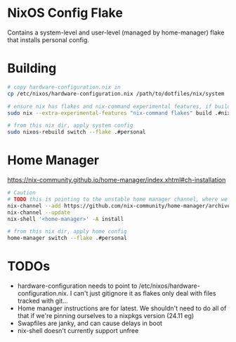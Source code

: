 # NixOS Config Flake

Contains a system-level and user-level (managed by home-manager) flake that installs personal config.

# Building

```sh
# copy hardware-configuration.nix in
cp /etc/nixos/hardware-configuration.nix /path/to/dotfiles/nix/system

# ensure nix has flakes and nix-command experimental features, if building for the first time
sudo nix --extra-experimental-features "nix-command flakes" build .#nixosConfigurations.personal.config.system.build.toplevel

# from this nix dir, apply system config
sudo nixos-rebuild switch --flake .#personal

```

# Home Manager

https://nix-community.github.io/home-manager/index.xhtml#ch-installation

```sh
# Caution
# TODO this is pointing to the unstable home manager channel, where we don't really want that...
nix-channel --add https://github.com/nix-community/home-manager/archive/master.tar.gz home-manager
nix-channel --update
nix-shell '<home-manager>' -A install

# from this nix dir, apply home config
home-manager switch --flake .#personal
```

# TODOs

- hardware-configuration needs to point to /etc/nixos/hardware-configuration.nix. I can't just gitignore it as flakes only deal with files tracked with git...
- Home manager instructions are for latest. We shouldn't need to do all of that if we're pinning ourselves to a nixpkgs version (24.11 eg)
- Swapfiles are janky, and can cause delays in boot
- nix-shell doesn't currently support unfree

